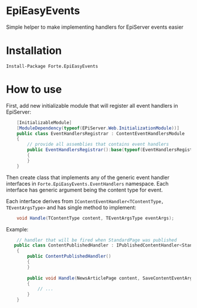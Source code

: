 ﻿# EpiEasyEvents

Simple helper to make implementing handlers for EpiServer events easier

# Installation
`Install-Package Forte.EpiEasyEvents`

# How to use

First, add new initializable module that will register all event handlers in EpiServer:
```cs
    [InitializableModule]
    [ModuleDependency(typeof(EPiServer.Web.InitializationModule))]
    public class EventHandlersRegistrar : ContentEventHandlersModule
    {
        // provide all assemblies that contains event handlers
        public EventHandlersRegistrar():base(typeof(EventHandlersRegistrar).Assembly)
        {
        }
    }
```

Then create class that implements any of the generic event handler interfaces in `Forte.EpiEasyEvents.EventHandlers` namespace. Each interface has generic argument being the content type for event.

Each interface derives from `IContentEventHandler<TContentType, TEventArgsType>` and has single method to implement: 
```cs
    void Handle(TContentType content, TEventArgsType eventArgs);
```


Example:

```cs
    // handler that will be fired when StandardPage was published
   public class ContentPublishedHandler : IPublishedContentHandler<StandardPage> 
    {
        public ContentPublishedHandler()
        {
        }
        
        public void Handle(NewsArticlePage content, SaveContentEventArgs eventArgs)
        {
            // ...
        }
    }
```